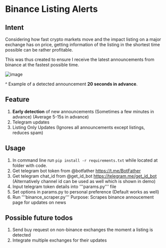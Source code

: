 # Binance Listing Alerts

## Intent
Considering how fast crypto markets move and the impact listing on a major exchange has on price, getting information of the listing in the shortest time possible can be rather profitable.

This was thus created to ensure I receive the latest announcements from binance at the fastest possible time.

![image](https://user-images.githubusercontent.com/63389110/126191370-1db29746-f0e8-4735-bc82-596078dcea4f.png)

^ Example of a detected announcement **20 seconds in advance**.

## Feature
1. **Early detection** of new announcements (Sometimes a few minutes in advance) (Average 5-15s in advance)
2. Telegram updates
3. Listing Only Updates (Ignores all announcements except listings, reduces spam)

## Usage
1. In command line run ```pip install -r requirements.txt``` while located at folder with code.
2. Get telegram bot token from @botfather https://t.me/BotFather
3. Get telegram chat_id from @get_id_bot https://telegram.me/get_id_bot (Alternatively channel id can be used as well which is shown in demo)
4. Input telegram token details into '''params.py''' file
5. Set options in params.py to personal preference (Default works as well)
6. Run '''binance_scraper.py'''
Purpose: Scrapes binance annoucement page for updates on news

## Possible future todos
1. Send buy request on non-binance exchanges the moment a listing is detected
2. Integrate multiple exchanges for their updates
